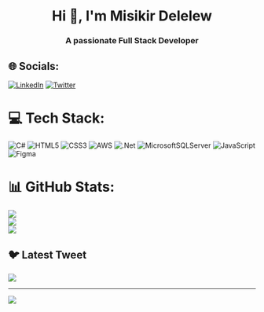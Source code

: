 <h1 align="center">Hi 👋, I'm Misikir Delelew</h1>
<h3 align="center">A passionate Full Stack Developer</h3>


## 🌐 Socials:
[![LinkedIn](https://img.shields.io/badge/LinkedIn-%230077B5.svg?logo=linkedin&logoColor=white)](https://linkedin.com/in/https://linkedin.com/in/https://www.linkedin.com/in/misikir-delelew-114a5946) [![Twitter](https://img.shields.io/badge/Twitter-%231DA1F2.svg?logo=Twitter&logoColor=white)](https://twitter.com/https://twitter.com/https://twitter.com/misikirdelelew) 

# 💻 Tech Stack:
![C#](https://img.shields.io/badge/c%23-%23239120.svg?style=for-the-badge&logo=c-sharp&logoColor=white) ![HTML5](https://img.shields.io/badge/html5-%23E34F26.svg?style=for-the-badge&logo=html5&logoColor=white) ![CSS3](https://img.shields.io/badge/css3-%231572B6.svg?style=for-the-badge&logo=css3&logoColor=white) ![AWS](https://img.shields.io/badge/AWS-%23FF9900.svg?style=for-the-badge&logo=amazon-aws&logoColor=white) ![.Net](https://img.shields.io/badge/.NET-5C2D91?style=for-the-badge&logo=.net&logoColor=white) ![MicrosoftSQLServer](https://img.shields.io/badge/Microsoft%20SQL%20Sever-CC2927?style=for-the-badge&logo=microsoft%20sql%20server&logoColor=white) ![JavaScript](https://img.shields.io/badge/javascript-%23323330.svg?style=for-the-badge&logo=javascript&logoColor=%23F7DF1E) 	![Figma](https://img.shields.io/badge/figma-%23F24E1E.svg?style=for-the-badge&logo=figma&logoColor=white)
# 📊 GitHub Stats:
![](https://github-readme-stats.vercel.app/api?username=misikirdelelew&theme=dark&hide_border=false&include_all_commits=false&count_private=false)<br/>
![](https://github-readme-streak-stats.herokuapp.com/?user=misikirdelelew&theme=dark&hide_border=false)<br/>
![](https://github-readme-stats.vercel.app/api/top-langs/?username=misikirdelelew&theme=dark&hide_border=false&include_all_commits=false&count_private=false&layout=compact)

## 🐦 Latest Tweet
[![](https://gtce.itsvg.in/api?username=https://twitter.com/https://twitter.com/misikirdelelew)](https://github.com/VishwaGauravIn/github-twitter-card-embed)

---
[![](https://visitcount.itsvg.in/api?id=misikirdelelew&icon=0&color=0)](https://visitcount.itsvg.in)

<!-- Proudly created with GPRM ( https://gprm.itsvg.in ) -->
